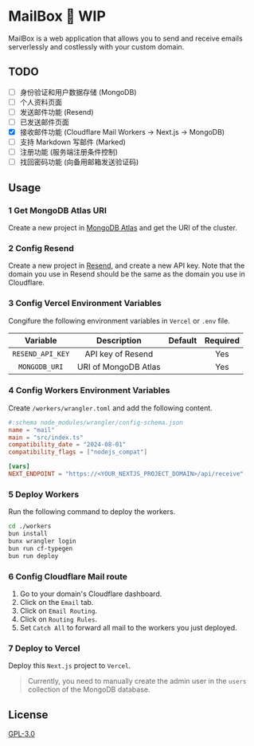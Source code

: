 # MailBox 🚧 WIP
MailBox is a web application that allows you to send and receive emails serverlessly and costlessly with your custom domain.

## TODO
- [ ] 身份验证和用户数据存储 (MongoDB)
- [ ] 个人资料页面
- [ ] 发送邮件功能 (Resend)
- [ ] 已发送邮件页面
- [x] 接收邮件功能 (Cloudflare Mail Workers -> Next.js -> MongoDB)
- [ ] 支持 Markdown 写邮件 (Marked)
- [ ] 注册功能 (服务端注册条件控制)
- [ ] 找回密码功能 (向备用邮箱发送验证码)

## Usage
### 1 Get MongoDB Atlas URI
Create a new project in [MongoDB Atlas](https://www.mongodb.com/) and get the URI of the cluster.

### 2 Config Resend
Create a new project in [Resend](https://resend.com/), and create a new API key. Note that the domain you use in Resend should be the same as the domain you use in Cloudflare.

### 3 Config Vercel Environment Variables
Congifure the following environment variables in `Vercel` or `.env` file.

| Variable | Description | Default | Required |
|:--------:|:-----------:|:-------:|:--------:|
| `RESEND_API_KEY` | API key of Resend | | Yes |
| `MONGODB_URI` | URI of MongoDB Atlas | | Yes |

### 4 Config Workers Environment Variables
Create `/workers/wrangler.toml` and add the following content.

```toml
#:schema node_modules/wrangler/config-schema.json
name = "mail"
main = "src/index.ts"
compatibility_date = "2024-08-01"
compatibility_flags = ["nodejs_compat"]

[vars]
NEXT_ENDPOINT = "https://<YOUR_NEXTJS_PROJECT_DOMAIN>/api/receive"
```

### 5 Deploy Workers
Run the following command to deploy the workers.

```bash
cd ./workers
bun install
bunx wrangler login
bun run cf-typegen
bun run deploy
```

### 6 Config Cloudflare Mail route
1. Go to your domain's Cloudflare dashboard.
2. Click on the `Email` tab.
3. Click on `Email Routing`.
4. Click on `Routing Rules`.
5. Set `Catch All` to forward all mail to the workers you just deployed.

### 7 Deploy to Vercel
Deploy this `Next.js` project to `Vercel`.

> Currently, you need to manually create the admin user in the `users` collection of the MongoDB database.

## License
[GPL-3.0](./LICENSE)

